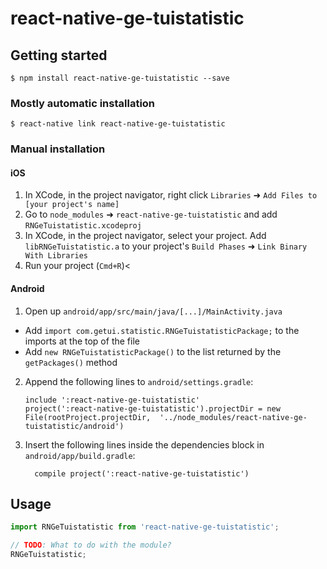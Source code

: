 
# react-native-ge-tuistatistic

## Getting started

`$ npm install react-native-ge-tuistatistic --save`

### Mostly automatic installation

`$ react-native link react-native-ge-tuistatistic`

### Manual installation


#### iOS

1. In XCode, in the project navigator, right click `Libraries` ➜ `Add Files to [your project's name]`
2. Go to `node_modules` ➜ `react-native-ge-tuistatistic` and add `RNGeTuistatistic.xcodeproj`
3. In XCode, in the project navigator, select your project. Add `libRNGeTuistatistic.a` to your project's `Build Phases` ➜ `Link Binary With Libraries`
4. Run your project (`Cmd+R`)<

#### Android

1. Open up `android/app/src/main/java/[...]/MainActivity.java`
  - Add `import com.getui.statistic.RNGeTuistatisticPackage;` to the imports at the top of the file
  - Add `new RNGeTuistatisticPackage()` to the list returned by the `getPackages()` method
2. Append the following lines to `android/settings.gradle`:
  	```
  	include ':react-native-ge-tuistatistic'
  	project(':react-native-ge-tuistatistic').projectDir = new File(rootProject.projectDir, 	'../node_modules/react-native-ge-tuistatistic/android')
  	```
3. Insert the following lines inside the dependencies block in `android/app/build.gradle`:
  	```
      compile project(':react-native-ge-tuistatistic')
  	```


## Usage
```javascript
import RNGeTuistatistic from 'react-native-ge-tuistatistic';

// TODO: What to do with the module?
RNGeTuistatistic;
```
  